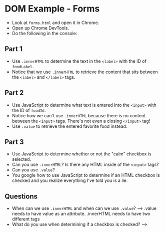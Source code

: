 # DOM Example - Forms

- Look at `forms.html` and open it in Chrome.
- Open up Chrome DevTools.
- Do the following in the console:

## Part 1

- Use `.innerHTML` to determine the text in the `<label>` with the ID of
  `foodLabel`.
- Notice that we use `.innerHTML` to retrieve the content that sits
  between the `<label>` and `</label>` tags.

## Part 2

- Use JavaScript to determine what text is entered into the `<input>`
  with the ID of `foodId`.
- Notice how we can't use `.innerHTML` because there *is* no content
  between the `<input>` tags. There's not even a closing `</input>`
  tag!
- Use `.value` to retrieve the entered favorite food instead.

## Part 3

- Use JavaScript to determine whether or not the "calm" checkbox is
  selected.
- Can you use `.innerHTML`? Is there any HTML inside of the `<input>`
  tags?
- Can you use `.value`?
- You google how to use JavaScript to determine if an HTML checkbox is
  checked and you realize everything I've told you is a lie.


## Questions

- When can we use `.innerHTML` and when can we use `.value`?
  --> .value needs to have value as an attribute.  .innerHTML needs to have two different tags
- What do you use when determining if a checkbox is checked?
  --> 